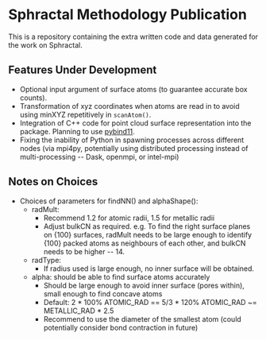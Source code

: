 # Sphractal Methodology Publication 

This is a repository containing the extra written code and data generated for the work on Sphractal. 

## Features Under Development
- Optional input argument of surface atoms (to guarantee accurate box counts).
- Transformation of xyz coordinates when atoms are read in to avoid using minXYZ repetitively in `scanAtom()`.
- Integration of C++ code for point cloud surface representation into the package. Planning to use [pybind11](https://pybind11.readthedocs.io/en/latest/classes.html).
- Fixing the inability of Python in spawning processes across different nodes (via mpi4py, potentially using distributed processing instead of multi-processing -- Dask, openmpi, or intel-mpi)

## Notes on Choices
- Choices of parameters for findNN() and alphaShape():
    - radMult:
        - Recommend 1.2 for atomic radii, 1.5 for metallic radii
        - Adjust bulkCN as required. e.g. To find the right surface planes on {100} surfaces, radMult needs to be large enough to identify {100} packed atoms as neighbours of each other, and bulkCN needs to be higher -- 14.
    - radType:
        - If radius used is large enough, no inner surface will be obtained.
    - alpha: should be able to find surface atoms accurately
        - Should be large enough to avoid inner surface (pores within), small enough to find concave atoms
        - Default: 2 * 100% ATOMIC_RAD == 5/3 * 120% ATOMIC_RAD ~= METALLIC_RAD * 2.5
        - Recommend to use the diameter of the smallest atom (could potentially consider bond contraction in future)

